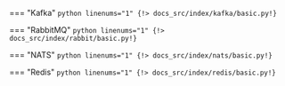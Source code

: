 === "Kafka"
    ```python linenums="1"
    {!> docs_src/index/kafka/basic.py!}
    ```

=== "RabbitMQ"
    ```python linenums="1"
    {!> docs_src/index/rabbit/basic.py!}
    ```

=== "NATS"
    ```python linenums="1"
    {!> docs_src/index/nats/basic.py!}
    ```

=== "Redis"
    ```python linenums="1"
    {!> docs_src/index/redis/basic.py!}
    ```
